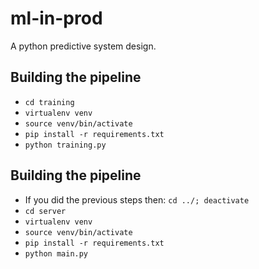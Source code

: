 # ml-in-prod
A python predictive system design.

## Building the pipeline
- `cd training`
- `virtualenv venv`
- `source venv/bin/activate`
- `pip install -r requirements.txt`
- `python training.py`


## Building the pipeline
- If you did the previous steps then: `cd ../; deactivate`
- `cd server`
- `virtualenv venv`
- `source venv/bin/activate`
- `pip install -r requirements.txt`
- `python main.py`